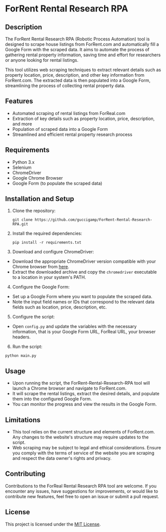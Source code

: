 # ForRent Rental Research RPA

## Description
The ForRent Rental Research RPA (Robotic Process Automation) tool is designed to scrape house listings from ForRent.com and automatically fill a Google Form with the scraped data. It aims to automate the process of gathering rental property information, saving time and effort for researchers or anyone looking for rental listings.

This tool utilizes web scraping techniques to extract relevant details such as property location, price, description, and other key information from ForRent.com. The extracted data is then populated into a Google Form, streamlining the process of collecting rental property data.

## Features
- Automated scraping of rental listings from ForReal.com
- Extraction of key details such as property location, price, description, and more
- Population of scraped data into a Google Form
- Streamlined and efficient rental property research process

## Requirements
- Python 3.x
- Selenium
- ChromeDriver
- Google Chrome Browser
- Google Form (to populate the scraped data)

## Installation and Setup
1. Clone the repository:
   ```shell
   git clone https://github.com/guccigamp/ForRent-Rental-Research-RPA.git
   ```
2. Install the required dependencies:
   ```shell
   pip install -r requirements.txt
   ```
3. Download and configure ChromeDriver:
- Download the appropriate ChromeDriver version compatible with your Chrome browser from [here](https://sites.google.com/a/chromium.org/chromedriver/downloads).
- Extract the downloaded archive and copy the `chromedriver` executable to a location in your system's PATH.

4. Configure the Google Form:
- Set up a Google Form where you want to populate the scraped data.
- Note the input field names or IDs that correspond to the relevant data fields such as location, price, description, etc.

5. Configure the script:
- Open `config.py` and update the variables with the necessary information, that is your Google Form URL, ForReal URL, your browser headers.

6. Run the script:
```shell
python main.py
```

## Usage
- Upon running the script, the ForRent-Rental-Research-RPA tool will launch a Chrome browser and navigate to ForRent.com.
- It will scrape the rental listings, extract the desired details, and populate them into the configured Google Form.
- You can monitor the progress and view the results in the Google Form.

## Limitations
- This tool relies on the current structure and elements of ForRent.com. Any changes to the website's structure may require updates to the script.
- Web scraping may be subject to legal and ethical considerations. Ensure you comply with the terms of service of the website you are scraping and respect the data owner's rights and privacy.

## Contributing
Contributions to the ForReal Rental Research RPA tool are welcome. If you encounter any issues, have suggestions for improvements, or would like to contribute new features, feel free to open an issue or submit a pull request.

## License
This project is licensed under the [MIT License](LICENSE).








